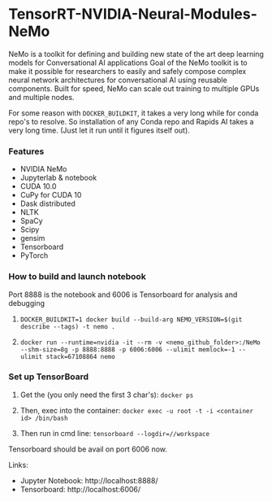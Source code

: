 # TensorRT-NVIDIA-Neural-Modules-NeMo
NeMo is a toolkit for defining and building new state of the art deep learning models for Conversational AI applications  Goal of the NeMo toolkit is to make it possible for researchers to easily and safely compose complex neural network architectures for conversational AI using reusable components. Built for speed, NeMo can scale out training to multiple GPUs and multiple nodes.

For some reason with `DOCKER_BUILDKIT`, it takes a very long while for conda repo's to resolve. So installation of any Conda repo and Rapids AI takes a very long time. (Just let it run until it figures itself out). 

### Features

- NVIDIA NeMo
- Jupyterlab & notebook
- CUDA 10.0
- CuPy for CUDA 10
- Dask distributed
- NLTK
- SpaCy
- Scipy
- gensim
- Tensorboard
- PyTorch


### How to build and launch notebook
Port 8888 is the notebook and 6006 is Tensorboard for analysis and debugging

1. ``` DOCKER_BUILDKIT=1 docker build --build-arg NEMO_VERSION=$(git describe --tags) -t nemo . ```

2. ``` docker run --runtime=nvidia -it --rm -v <nemo_github_folder>:/NeMo --shm-size=8g -p 8888:8888 -p 6006:6006 --ulimit memlock=-1 --ulimit stack=67108864 nemo ```

### Set up TensorBoard

1. Get the <container id> (you only need the first 3 char's): ``` docker ps ```

2. Then, exec into the container: ``` docker exec -u root -t -i <container id> /bin/bash ```

3. Then run in cmd line: ``` tensorboard --logdir=//workspace ```

Tensorboard should be avail on port 6006 now.

Links:
  - Jupyter Notebook: http://localhost:8888/
  - Tensorboard: http://localhost:6006/
  
